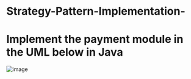 # Strategy-Pattern-Implementation-

# Implement the payment module in the UML below in Java

![image](https://user-images.githubusercontent.com/66388577/115943363-c79b2e00-a4af-11eb-932e-949dd6f37eb4.png)
